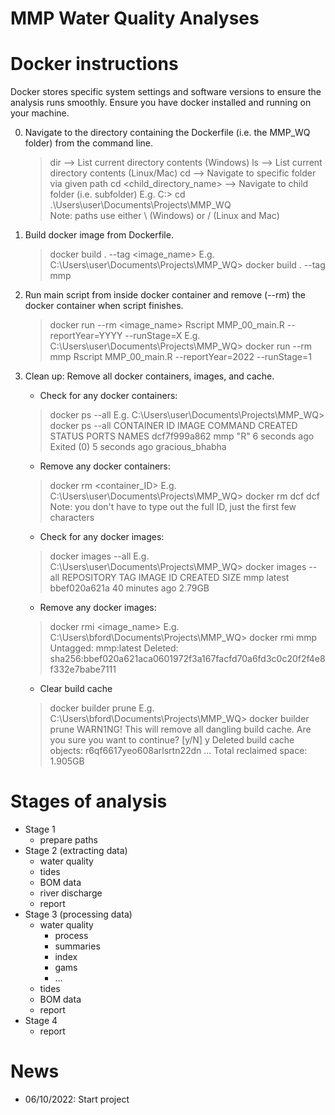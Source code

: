 MMP Water Quality Analyses
=============================

# Docker instructions

Docker stores specific system settings and software versions to ensure the analysis runs smoothly. Ensure you have docker installed and running on your machine.

0. Navigate to the directory containing the Dockerfile (i.e. the MMP_WQ folder) from the command line.
    > dir         --> List current directory contents (Windows)
    > ls          --> List current directory contents (Linux/Mac)
    > cd <path>   --> Navigate to specific folder via given path
    > cd <child_directory_name>   --> Navigate to child folder (i.e. subfolder)
    E.g.  C:\> cd .\Users\user\Documents\Projects\MMP_WQ\
    Note: paths use either \ (Windows) or / (Linux and Mac)

1. Build docker image from Dockerfile.
    > docker build . --tag <image_name>
    E.g.  C:\Users\user\Documents\Projects\MMP_WQ> docker build . --tag mmp

2. Run main script from inside docker container and remove (--rm) the docker container when script finishes.
    > docker run --rm <image_name> Rscript MMP_00_main.R --reportYear=YYYY --runStage=X
    E.g.  C:\Users\user\Documents\Projects\MMP_WQ> docker run --rm mmp Rscript MMP_00_main.R --reportYear=2022 --runStage=1

3. Clean up: Remove all docker containers, images, and cache.

    - Check for any docker containers:
    > docker ps --all
    E.g.  C:\Users\user\Documents\Projects\MMP_WQ> docker ps --all
            CONTAINER ID  IMAGE COMMAND CREATED       STATUS             PORTS     NAMES
            dcf7f999a862  mmp   "R"     6 seconds ago Exited (0) 5 seconds ago     gracious_bhabha

    - Remove any docker containers:
    > docker rm <container_ID>
    E.g.  C:\Users\user\Documents\Projects\MMP_WQ> docker rm dcf
            dcf
    Note: you don't have to type out the full ID, just the first few characters

    - Check for any docker images:
    > docker images --all
    E.g.  C:\Users\user\Documents\Projects\MMP_WQ> docker images --all
            REPOSITORY  TAG    IMAGE ID     CREATED         SIZE
            mmp         latest bbef020a621a 40 minutes ago 2.79GB

    - Remove any docker images:
    > docker rmi <image_name>
    E.g.  C:\Users\bford\Documents\Projects\MMP_WQ> docker rmi mmp
            Untagged: mmp:latest
            Deleted: sha256:bbef020a621aca0601972f3a167facfd70a6fd3c0c20f2f4e8f332e7babe7111

    - Clear build cache
    > docker builder prune
    E.g.  C:\Users\bford\Documents\Projects\MMP_WQ> docker builder prune
            WARN1NG! This will remove all dangling build cache. Are you sure you want to continue? [y/N]
          y
            Deleted build cache objects:
            r6qf6617yeo608arlsrtn22dn
            ...
            Total reclaimed space: 1.905GB


# Stages of analysis

- Stage 1
  - prepare paths
- Stage 2 (extracting data)
  - water quality
  - tides
  - BOM data
  - river discharge
  - report
- Stage 3 (processing data)
  - water quality
    - process
    - summaries
    - index
    - gams
    - ...
  - tides
  - BOM data
  - report
- Stage 4
  - report

# News
- 06/10/2022:  Start project
